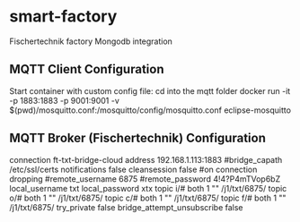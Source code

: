 # smart-factory
Fischertechnik factory Mongodb integration

## MQTT Client Configuration

Start container with custom config file:
cd into the mqtt folder
docker run -it -p 1883:1883 -p 9001:9001 -v $(pwd)/mosquitto.conf:/mosquitto/config/mosquitto.conf eclipse-mosquitto


## MQTT Broker (Fischertechnik) Configuration

connection ft-txt-bridge-cloud
address 192.168.1.113:1883
#bridge_capath /etc/ssl/certs
notifications false
cleansession false #on connection dropping
#remote_username 6875
#remote_password 4!4?P4mTVop6bZ
local_username txt
local_password xtx
topic i/# both 1 "" /j1/txt/6875/
topic o/# both 1 "" /j1/txt/6875/
topic c/# both 1 "" /j1/txt/6875/
topic f/# both 1 "" /j1/txt/6875/
try_private false
bridge_attempt_unsubscribe false